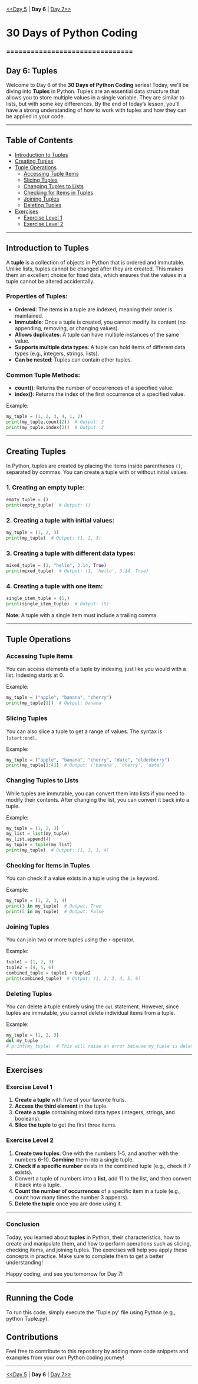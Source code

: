 [<<Day 5](../Day_5/) | **Day 6** | [Day 7>>](../Day_7)

# 30 Days of Python Coding
### ===============================



## Day 6: Tuples

Welcome to Day 6 of the **30 Days of Python Coding** series! Today, we'll be diving into **Tuples** in Python. Tuples are an essential data structure that allows you to store multiple values in a single variable. They are similar to lists, but with some key differences. By the end of today’s lesson, you'll have a strong understanding of how to work with tuples and how they can be applied in your code.

---

## Table of Contents

- [Introduction to Tuples](#introduction-to-tuples)
- [Creating Tuples](#creating-tuples)
- [Tuple Operations](#tuple-operations)
  - [Accessing Tuple Items](#accessing-tuple-items)
  - [Slicing Tuples](#slicing-tuples)
  - [Changing Tuples to Lists](#changing-tuples-to-lists)
  - [Checking for Items in Tuples](#checking-for-items-in-tuples)
  - [Joining Tuples](#joining-tuples)
  - [Deleting Tuples](#deleting-tuples)
- [Exercises](#exercises)
  - [Exercise Level 1](#exercise-level-1)
  - [Exercise Level 2](#exercise-level-2)

---

## Introduction to Tuples

A **tuple** is a collection of objects in Python that is ordered and immutable. Unlike lists, tuples cannot be changed after they are created. This makes them an excellent choice for fixed data, which ensures that the values in a tuple cannot be altered accidentally.

### Properties of Tuples:
- **Ordered**: The items in a tuple are indexed, meaning their order is maintained.
- **Immutable**: Once a tuple is created, you cannot modify its content (no appending, removing, or changing values).
- **Allows duplicates**: A tuple can have multiple instances of the same value.
- **Supports multiple data types**: A tuple can hold items of different data types (e.g., integers, strings, lists).
- **Can be nested**: Tuples can contain other tuples.

### Common Tuple Methods:
- **count()**: Returns the number of occurrences of a specified value.
- **index()**: Returns the index of the first occurrence of a specified value.

Example:
```python
my_tuple = (1, 2, 3, 4, 1, 2)
print(my_tuple.count(2))  # Output: 2
print(my_tuple.index(3))  # Output: 2
```

---

## Creating Tuples

In Python, tuples are created by placing the items inside parentheses `()`, separated by commas. You can create a tuple with or without initial values.

### 1. Creating an empty tuple:
```python
empty_tuple = ()
print(empty_tuple)  # Output: ()
```

### 2. Creating a tuple with initial values:
```python
my_tuple = (1, 2, 3)
print(my_tuple)  # Output: (1, 2, 3)
```

### 3. Creating a tuple with different data types:
```python
mixed_tuple = (1, "hello", 3.14, True)
print(mixed_tuple)  # Output: (1, 'hello', 3.14, True)
```

### 4. Creating a tuple with one item:
```python
single_item_tuple = (5,)
print(single_item_tuple)  # Output: (5)
```
**Note**: A tuple with a single item must include a trailing comma.

---

## Tuple Operations

### Accessing Tuple Items

You can access elements of a tuple by indexing, just like you would with a list. Indexing starts at 0.

Example:
```python
my_tuple = ("apple", "banana", "cherry")
print(my_tuple[1])  # Output: banana
```

### Slicing Tuples

You can also slice a tuple to get a range of values. The syntax is `[start:end]`.

Example:
```python
my_tuple = ("apple", "banana", "cherry", "date", "elderberry")
print(my_tuple[1:4])  # Output: ('banana', 'cherry', 'date')
```

### Changing Tuples to Lists

While tuples are immutable, you can convert them into lists if you need to modify their contents. After changing the list, you can convert it back into a tuple.

Example:
```python
my_tuple = (1, 2, 3)
my_list = list(my_tuple)
my_list.append(4)
my_tuple = tuple(my_list)
print(my_tuple)  # Output: (1, 2, 3, 4)
```

### Checking for Items in Tuples

You can check if a value exists in a tuple using the `in` keyword.

Example:
```python
my_tuple = (1, 2, 3, 4)
print(3 in my_tuple)  # Output: True
print(5 in my_tuple)  # Output: False
```

### Joining Tuples

You can join two or more tuples using the `+` operator.

Example:
```python
tuple1 = (1, 2, 3)
tuple2 = (4, 5, 6)
combined_tuple = tuple1 + tuple2
print(combined_tuple)  # Output: (1, 2, 3, 4, 5, 6)
```

### Deleting Tuples

You can delete a tuple entirely using the `del` statement. However, since tuples are immutable, you cannot delete individual items from a tuple.

Example:
```python
my_tuple = (1, 2, 3)
del my_tuple
# print(my_tuple)  # This will raise an error because my_tuple is deleted.
```

---

## Exercises

### Exercise Level 1

1. **Create a tuple** with five of your favorite fruits.
2. **Access the third element** in the tuple.
3. **Create a tuple** containing mixed data types (integers, strings, and booleans).
4. **Slice the tuple** to get the first three items.

### Exercise Level 2

1. **Create two tuples**: One with the numbers 1-5, and another with the numbers 6-10. **Combine** them into a single tuple.
2. **Check if a specific number** exists in the combined tuple (e.g., check if 7 exists).
3. Convert a tuple of numbers into a **list**, add 11 to the list, and then convert it back into a tuple.
4. **Count the number of occurrences** of a specific item in a tuple (e.g., count how many times the number 3 appears).
5. **Delete the tuple** once you are done using it.

---

### Conclusion

Today, you learned about **tuples** in Python, their characteristics, how to create and manipulate them, and how to perform operations such as slicing, checking items, and joining tuples. The exercises will help you apply these concepts in practice. Make sure to complete them to get a better understanding!

Happy coding, and see you tomorrow for Day 7!

---

## Running the Code
To run this code, simply execute the 'Tuple.py' file using Python (e.g., python Tuple.py).

## Contributions
Feel free to contribute to this repository by adding more code snippets and examples from your own Python coding journey!

---

[<<Day 5](../Day_5/) | **Day 6** | [Day 7>>](../Day_7)
